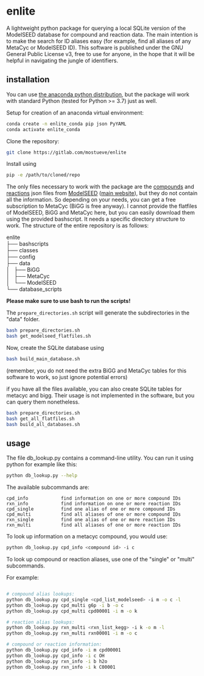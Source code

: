 # enlite

A lightweight python package for querying a local SQLite version of the ModelSEED database for compound and reaction data. The main intention is to make the search for ID aliases easy (for example, find all aliases of any MetaCyc or ModelSEED ID).
This software is published under the GNU General Public License v3, free to use for anyone, in the hope that it will be helpful in navigating the jungle of identifiers. 

## installation

You can use [the anaconda python distribution](https://docs.conda.io/projects/conda/en/latest/user-guide/install/), but the package will work with standard Python (tested for Python >= 3.7) just as well.

Setup for creation of an anaconda virtual environment:

```bash
conda create -n enlite_conda pip json PyYAML
conda activate enlite_conda
```

Clone the repository:

```bash
git clone https://gitlab.com/mostueve/enlite
```

Install using

```bash
pip -e /path/to/cloned/repo
```
The only files necessary to work with the package are the [compounds](https://raw.githubusercontent.com/ModelSEED/ModelSEEDDatabase/dev/Biochemistry/compounds.json) and [reactions](https://raw.githubusercontent.com/ModelSEED/ModelSEEDDatabase/dev/Biochemistry/reactions.json) json files from [ModelSEED](https://github.com/ModelSEED) ([main website](http://modelseed.org/)), but they do not contain all the information. So depending on your needs, you can get a free subscription to MetaCyc (BiGG is free anyway).
I cannot provide the flatfiles of ModelSEED, BiGG and MetaCyc here, but you can easily download them using the provided bashscript. It needs a specific directory structure to work. The structure of the entire repository is as follows:

enlite  
├── bashscripts  
├── classes  
├── config  
├── data  
│   ├── BiGG  
│   ├── MetaCyc  
│   └── ModelSEED  
└── database_scripts  

**Please make sure to use bash to run the scripts!**

The `prepare_directories.sh` script will generate the subdirectories in the "data" folder.

```bash
bash prepare_directories.sh
bash get_modelseed_flatfiles.sh
```

Now, create the SQLite database using 
```bash
bash build_main_database.sh
```
(remember, you do not need the extra BiGG and MetaCyc tables for this software to work, so just ignore potential errors)

if you have all the files available, you can also create SQLite tables for metacyc and bigg. Their usage is not implemented in the software, but you can query them nonetheless.
```bash
bash prepare_directories.sh
bash get_all_flatfiles.sh
bash build_all_databases.sh
```


## usage

The file db_lookup.py contains a command-line utility.
You can run it using python for example like this:
```bash
python db_lookup.py --help
```

The available subcommands are:

	cpd_info            find information on one or more compound IDs
    rxn_info            find information on one or more reaction IDs
    cpd_single          find one alias of one or more compound IDs
    cpd_multi           find all aliases of one or more compound IDs
    rxn_single          find one alias of one or more reaction IDs
    rxn_multi           find all aliases of one or more reaction IDs


To look up information on a metacyc compound, you would use:
```bash
python db_lookup.py cpd_info <compound id> -i c
```

To look up compound or reaction aliases, use one of the "single" or "multi" subcommands.

For example:
```bash

# compound alias lookups:
python db_lookup.py cpd_single <cpd_list_modelseed> -i m -o c -l
python db_lookup.py cpd_multi g6p -i b -o c
python db_lookup.py cpd_multi cpd00001 -i m -o k

# reaction alias lookups:
python db_lookup.py rxn_multi <rxn_list_kegg> -i k -o m -l
python db_lookup.py rxn_multi rxn00001 -i m -o c

# compound or reaction information:
python db_lookup.py cpd_info -i m cpd00001
python db_lookup.py cpd_info -i c OH
python db_lookup.py rxn_info -i b h2o
python db_lookup.py rxn_info -i k C00001
```
